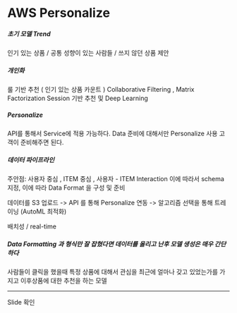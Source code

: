 # AWS Personalize

##### *초기 모델 Trend*

 인기 있는 상품 / 공통 성향이 있는 사람들 / 쓰지 않던 상품 제안

##### *개인화*

 룰 기반 추천 ( 인기 있는 상품 카운트 )
 Collaborative Filtering , Matrix Factorization
 Session 기반 추천 및 Deep Learning

##### *Personalize*

 API를 통해서 Service에 적용 가능하다.
 Data 준비에 대해서만 Personalize 사용 고객이 준비해주면 된다.

##### *데이터 파이프라인*

 주안점: 사용자 중심 , ITEM 중심 , 사용자 - ITEM Interaction 이에 따라서 schema 지정, 이에 따라 Data Format 을 구성 및 준비

 데이터를 S3 업로드 -> API 를 통해 Personalize 연동 -> 알고리즘 선택을 통해 트레이닝 (AutoML 최적화)
 
 배치성 / real-time
 
##### *Data Formatting 과 형식만 잘 잡혔다면 데이터를 올리고 난후 모델 생성은 매우 간단하다*

사람들이 클릭을 했을때 특정 상품에 대해서 관심을 최근에 얼마나 갖고 있었는가를 가지고 이후상품에 대한 추천을 하는 모델



<hr />

Slide 확인
